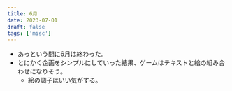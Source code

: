 ```yaml
---
title: 6月
date: 2023-07-01
draft: false
tags: ['misc']
---
```


- あっという間に6月は終わった。
- とにかく企画をシンプルにしていった結果、ゲームはテキストと絵の組み合わせになりそう。
  - 絵の調子はいい気がする。